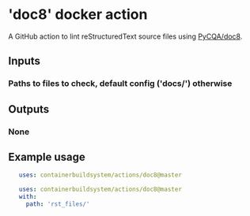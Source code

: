 # 'doc8' docker action

A GitHub action to lint reStructuredText source files using [PyCQA/doc8][].

## Inputs

### Paths to files to check, default config ('docs/') otherwise

## Outputs

### None

## Example usage

```yaml
   uses: containerbuildsystem/actions/doc8@master
```

```yaml
   uses: containerbuildsystem/actions/doc8@master
   with:
     path: 'rst_files/'
```

[PyCQA/doc8]: https://github.com/PyCQA/doc8
